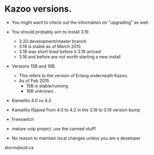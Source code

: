 # Kazoo versions.

* You might want to check out the information on "upgrading" as well.

* You should probably aim to install 3.19
  * 3.20 development/master branch
  * 3.19 is stable as of March 2015
  * 3.18 was short lived before it 3.19 arrived
  * 3.16 and before are not worth starting a new install


* Versions 15B and 16B.
  * This refers to the version of Erlang underneath Kazoo.
  * As of Feb 2015
    * 15B is stable/running 
    * 16B unknown..
    

* Kamaillio 4.0 vs 4.2
 * Kamaillio flipped from 4.0 to 4.2 in the 3.18 to 3.19 version bump
 
* Freeswitch
 * mature voip project, use the canned stuff!
 * No reason to maintain local changes unless you are a developer

stormqloud.ca
